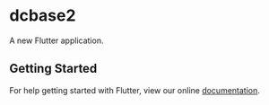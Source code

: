 # dcbase2

A new Flutter application.

## Getting Started

For help getting started with Flutter, view our online
[documentation](https://flutter.io/).
